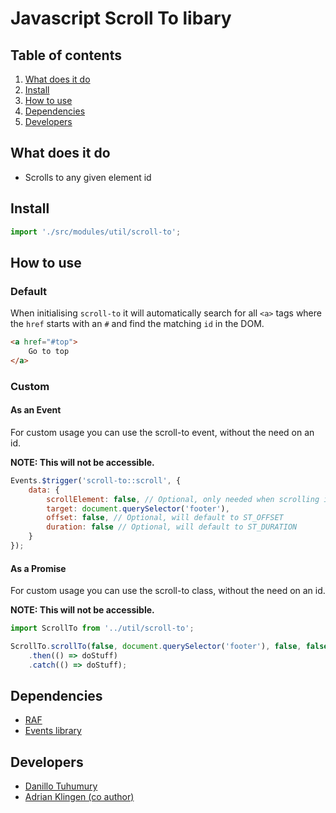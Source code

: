 
# Javascript Scroll To libary

## Table of contents
1. [What does it do](#markdown-header-what-does-it-do)
2. [Install](#markdown-header-install)
3. [How to use](#markdown-header-how-to-use)
4. [Dependencies](#markdown-header-dependencies)
5. [Developers](#markdown-header-developers)


## What does it do
* Scrolls to any given element id

## Install

```javascript
import './src/modules/util/scroll-to';
```

## How to use

### Default

When initialising `scroll-to` it will automatically search for all `<a>` tags where the `href` starts with an `#` and find the matching `id` in the DOM.
```html
<a href="#top">
    Go to top
</a>
```

### Custom

#### As an Event

For custom usage you can use the scroll-to event, without the need on an id.

__NOTE: This will not be accessible.__
```javascript
Events.$trigger('scroll-to::scroll', {
    data: {
        scrollElement: false, // Optional, only needed when scrolling inside an element
        target: document.querySelector('footer'),
        offset: false, // Optional, will default to ST_OFFSET
        duration: false // Optional, will default to ST_DURATION
    }
});
```

#### As a Promise

For custom usage you can use the scroll-to class, without the need on an id.

__NOTE: This will not be accessible.__
```javascript
import ScrollTo from '../util/scroll-to';

ScrollTo.scrollTo(false, document.querySelector('footer'), false, false)
    .then(() => doStuff)
    .catch(() => doStuff);
```


## Dependencies
* [RAF](https://www.npmjs.com/package/raf)
* [Events library](/utilities/events/)

## Developers
* [Danillo Tuhumury](mailto:danillo.tuhumury@tamtam.nl)
* [Adrian Klingen (co author)](mailto:adrian@tamtam.nl)
